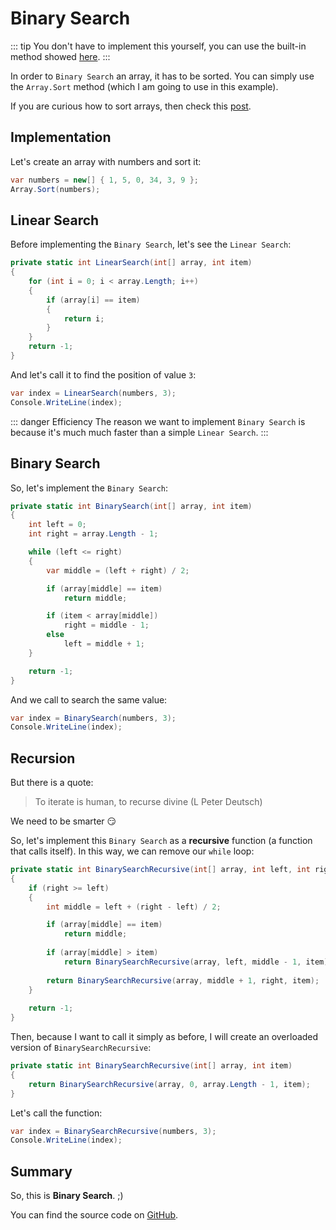 # Binary Search

::: tip
You don't have to implement this yourself, you can use the built-in method showed [here](/csharp/arrays/methods.html#array-binarysearch).
:::

In order to `Binary Search` an array, it has to be sorted. You can simply use the `Array.Sort` method (which I am going to use in this example). 

If you are curious how to sort arrays, then check this [post](/csharp/arrays/quicksort.md).

## Implementation

Let's create an array with numbers and sort it:

``` csharp
var numbers = new[] { 1, 5, 0, 34, 3, 9 };
Array.Sort(numbers);
```

## Linear Search
Before implementing the `Binary Search`, let's see the `Linear Search`:

``` csharp
private static int LinearSearch(int[] array, int item)
{
    for (int i = 0; i < array.Length; i++)
    {
        if (array[i] == item)
        {
            return i;
        }
    }
    return -1;
}
```

And let's call it to find the position of value `3`:

``` csharp
var index = LinearSearch(numbers, 3);
Console.WriteLine(index);
```

::: danger Efficiency
The reason we want to implement `Binary Search` is because it's much much faster than a simple `Linear Search`.
:::

## Binary Search

So, let's implement the `Binary Search`:

``` csharp
private static int BinarySearch(int[] array, int item)
{
    int left = 0;
    int right = array.Length - 1;

    while (left <= right)
    {
        var middle = (left + right) / 2;

        if (array[middle] == item)
            return middle;

        if (item < array[middle])
            right = middle - 1;
        else
            left = middle + 1;
    }

    return -1;
}
```

And we call to search the same value:

``` csharp
var index = BinarySearch(numbers, 3);
Console.WriteLine(index);
```

## Recursion

But there is a quote:
> To iterate is human, to recurse divine (L Peter Deutsch)

We need to be smarter :smirk:

So, let's implement this `Binary Search` as a **recursive** function (a function that calls itself). In this way, we can remove our `while` loop:

``` csharp
private static int BinarySearchRecursive(int[] array, int left, int right, int item)
{
    if (right >= left)
    {
        int middle = left + (right - left) / 2;

        if (array[middle] == item)
            return middle;
        
        if (array[middle] > item)
            return BinarySearchRecursive(array, left, middle - 1, item);
        
        return BinarySearchRecursive(array, middle + 1, right, item);
    }
    
    return -1;
}
```

Then, because I want to call it simply as before, I will create an overloaded version of `BinarySearchRecursive`:

``` csharp
private static int BinarySearchRecursive(int[] array, int item)
{
    return BinarySearchRecursive(array, 0, array.Length - 1, item);
}
```

Let's call the function:

``` csharp
var index = BinarySearchRecursive(numbers, 3);
Console.WriteLine(index);
```

## Summary
So, this is **Binary Search**. ;)

You can find the source code on [GitHub](https://github.com/danielsimionescu/csharp-binarysearch).
